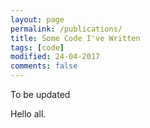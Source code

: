 ```yaml
---
layout: page
permalink: /publications/
title: Some Code I've Written
tags: [code]
modified: 24-04-2017
comments: false
---
```



To be updated

Hello all.
